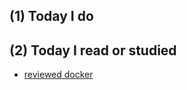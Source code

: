 ## (1) Today I do

## (2) Today I read or studied

- [reviewed docker](https://www.udemy.com/docker-mastery/)